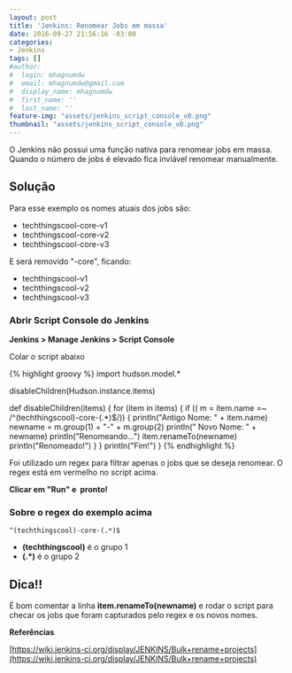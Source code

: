 ```yaml
---
layout: post
title: 'Jenkins: Renomear Jobs em massa'
date: 2016-09-27 21:56:16 -03:00
categories:
- Jenkins
tags: []
#author:
#  login: mhagnumdw
#  email: mhagnumdw@gmail.com
#  display_name: mhagnumdw
#  first_name: ''
#  last_name: ''
feature-img: "assets/jenkins_script_console_v0.png"
thumbnail: "assets/jenkins_script_console_v0.png"
---
```


O Jenkins não possui uma função nativa para renomear jobs em massa. Quando o número de jobs é elevado fica inviável renomear manualmente.

## Solução

Para esse exemplo os nomes atuais dos jobs são:

- techthingscool-core-v1
- techthingscool-core-v2
- techthingscool-core-v3

E será removido "-core", ficando:

- techthingscool-v1
- techthingscool-v2
- techthingscool-v3

### Abrir Script Console do Jenkins

**Jenkins > Manage Jenkins > Script Console**

Colar o script abaixo

{% highlight groovy %}
import hudson.model.*

disableChildren(Hudson.instance.items)

def disableChildren(items) {
    for (item in items) {
        if (( m = item.name =~ /^(techthingscool)-core-(.*)$/)) {
            println("Antigo Nome: " + item.name)
            newname = m.group(1) + "-" + m.group(2)
            println("  Novo Nome: " + newname)
            println("Renomeando...")
            item.renameTo(newname)
            println("Renomeado!")
        }
    }
    println("Fim!")
}
{% endhighlight %}

Foi utilizado um regex para filtrar apenas o jobs que se deseja renomear. O regex está em vermelho no script acima.

**Clicar em "Run" e  pronto!**

### Sobre o regex do exemplo acima

```
^(techthingscool)-core-(.*)$
```

- **(techthingscool)** é o grupo 1
- **(.*)** é o grupo 2

## Dica!!

É bom comentar a linha **item.renameTo(newname)** e rodar o script para checar os jobs que foram capturados pelo regex e os novos nomes.

**Referências**

[https://wiki.jenkins-ci.org/display/JENKINS/Bulk+rename+projects](https://wiki.jenkins-ci.org/display/JENKINS/Bulk+rename+projects)